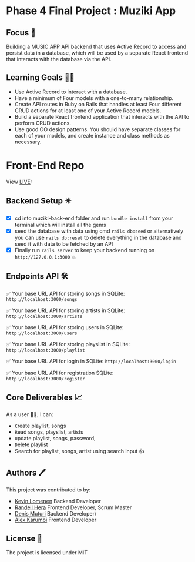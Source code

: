 # Phase 4 Final Project : Muziki App

## Focus 🎯
Building a MUSIC APP API backend that uses Active Record to access and persist data in a database, which will be used by a separate React frontend that interacts with the database via the API.

## Learning Goals 👨‍🚀

- Use Active Record to interact with a database.
- Have a minimum of Four models with a one-to-many relationship.
- Create API routes in Ruby on Rails that handles at least Four different CRUD actions for at least one of your Active Record models.
- Build a separate React frontend application that interacts with the API to perform CRUD actions.
- Use good OO design patterns. You should have separate classes for each of your models, and create instance and class methods as necessary.




# Front-End Repo
View [LIVE](https://github.com/Mr-Randell/muziki-front-end):

## Backend Setup ✴️
- [x] cd into muziki-back-end folder and run `bundle install` from your terminal which will install all the gems 
- [x] seed the database with data using cmd `rails db:seed` or alternatively you can use `rails db:reset` to delete everything in the database and seed it with data to be fetched by an API
- [x] Finally run `rails server` to keep your backend running on `http://127.0.0.1:3000` :boom:

## Endpoints API 🛠️

✅ Your base URL API for storing songs in SQLite: `http://localhost:3000/songs`

✅ Your base URL API for storing artists in SQLite: `http://localhost:3000/artists`

✅ Your base URL API for storing users in SQLite: `http://localhost:3000/users`

✅ Your base URL API for storing playslist in SQLite: `http://localhost:3000/playlist`

✅ Your base URL API for login in SQLite: `http://localhost:3000/login`

✅ Your base URL API for registration SQLite: `http://localhost:3000/register`


## Core Deliverables 📈

As a user 👨‍💻, I can:

- `C`reate playlist, songs
- `R`ead songs, playslist, artists
- `U`pdate playlist, songs, password,
- `D`elete playlist
- Search for playlist, songs, artist using search input 👍

## Authors 🖊️

This project was contributed to by:

- [Kevin Lomenen](https://github.com/kevin-lomenen) Backend Developer
- [Randell Hera](https://github.com/Mr-Randell) Frontend Developer, Scrum Master
- [Denis Muturi](https://github.com/dennismuturi) Backend Developer\
- [Alex Karumbi](https://github.com/alexkarumbi) Frontend Developer


## License 📄

The project is licensed under MIT